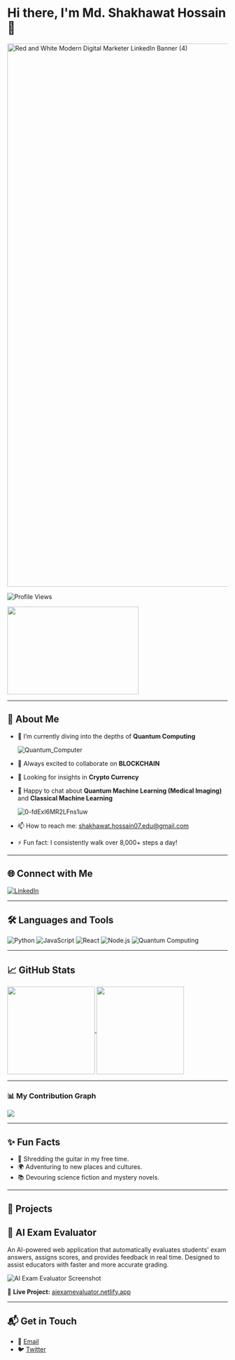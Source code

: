 # Hi there, I'm Md. Shakhawat Hossain 👋
<img width="4950" height="1238" alt="Red and White Modern Digital Marketer LinkedIn Banner (4)" src="https://github.com/user-attachments/assets/15e61e7a-000e-4077-945b-34e3cad0890f" />

![Profile Views](https://komarev.com/ghpvc/?username=shakhawathossain07&color=brightgreen)

<img src="https://media.giphy.com/media/26xBwdIuRJiAIqHwA/giphy.gif" width="300" height="200" />

---

## 🚀 About Me
- 🌱 I’m currently diving into the depths of **Quantum Computing**

  ![Quantum_Computer](https://github.com/user-attachments/assets/8cae2296-a2ac-4a73-8899-3ecbc87d2086)  
- 👯 Always excited to collaborate on **BLOCKCHAIN**
- 🤔 Looking for insights in **Crypto Currency**
- 💬 Happy to chat about **Quantum Machine Learning (Medical Imaging)** and **Classical Machine Learning**
  
  ![0-fdExI6MR2LFns1uw](https://github.com/user-attachments/assets/12951502-ca12-44ce-814b-fbb8ed932284)
- 📫 How to reach me: [shakhawat.hossain07.edu@gmail.com](mailto:shakhawat.hossain07.edu@gmail.com)  
- ⚡ Fun fact: I consistently walk over 8,000+ steps a day!  

---

## 🌐 Connect with Me
[![LinkedIn](https://img.shields.io/badge/LinkedIn-0077B5?style=for-the-badge&logo=linkedin&logoColor=white)](https://www.linkedin.com/in/shakhawathossain07/)  

---

## 🛠️ Languages and Tools
![Python](https://img.shields.io/badge/Python-3776AB?style=for-the-badge&logo=python&logoColor=white)
![JavaScript](https://img.shields.io/badge/JavaScript-F7DF1E?style=for-the-badge&logo=javascript&logoColor=white)
![React](https://img.shields.io/badge/React-20232A?style=for-the-badge&logo=react&logoColor=61DAFB)
![Node.js](https://img.shields.io/badge/Node.js-339933?style=for-the-badge&logo=nodedotjs&logoColor=white)
![Quantum Computing](https://img.shields.io/badge/Quantum%20Computing-4D4D4D?style=for-the-badge&logo=quantum-computing&logoColor=white)

---

## 📈 GitHub Stats
<a href="https://github.com/shakhawathossain07">
  <img height=200 align="center" src="https://github-readme-stats.vercel.app/api?username=shakhawathossain07&show_icons=true&count_private=true&hide=stars&theme=radical&hide_border=true&bg_color=45,000046,1CB5E0&title_color=ffffff&text_color=ffffff" />
</a>
<a href="https://github.com/shakhawathossain07">
  <img height=200 align="center" src="https://github-readme-stats.vercel.app/api/top-langs?username=shakhawathossain07&layout=compact&langs_count=8&theme=radical&hide_border=true&bg_color=45,1CB5E0,000046&title_color=ffffff&text_color=ffffff" />
</a>

---

### 📊 My Contribution Graph
<a href="https://github.com/shakhawathossain07">
  <img align="center" src="https://github-readme-activity-graph.vercel.app/graph?username=shakhawathossain07&theme=react-dark&area=true&hide_border=true&custom_title=My%20Activity%20Graph" />
</a>

---

## ✨ Fun Facts
- 🎸 Shredding the guitar in my free time.  
- 🌍 Adventuring to new places and cultures.  
- 📚 Devouring science fiction and mystery novels.  

---

## 💼 Projects 

## 🧠 AI Exam Evaluator

An AI-powered web application that automatically evaluates students' exam answers, assigns scores, and provides feedback in real time. Designed to assist educators with faster and more accurate grading.

![AI Exam Evaluator Screenshot](https://github.com/user-attachments/assets/da7ed7ce-7dba-42a3-8ff4-c0b8d4871ab8)

🔗 **Live Project:** [aiexamevaluator.netlify.app](https://aiexamevaluator.netlify.app/)


---

## 📬 Get in Touch
- 📧 [Email](mailto:shakhawat.hossain07.edu@gmail.com)  
- 🐦 [Twitter](https://twitter.com/your-twitter-handle)  
